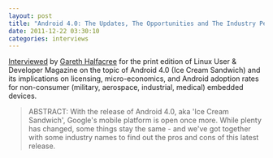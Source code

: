 ```yaml
---
layout: post
title: "Android 4.0: The Updates, The Opportunities and The Industry Perspective"
date: 2011-12-22 03:30:10
categories: interviews
---
```


[Interviewed](http://www.linuxuser.co.uk/magazine-issues/linux-user-developer-issue-109-is-out-now/) by [Gareth Halfacree](http://freelance.halfacree.co.uk/2012/01/linux-user-developer-issue-109/) for the print edition of Linux User & Developer Magazine on the topic of Android 4.0 (Ice Cream Sandwich) and its implications on licensing, micro-economics, and Android adoption rates for non-consumer (military, aerospace, industrial, medical) embedded devices.

> ABSTRACT: With the release of Android 4.0, aka 'Ice Cream Sandwich', Google's mobile platform is open once more. While plenty has changed, some things stay the same - and we've got together with some industry names to find out the pros and cons of this latest release.

